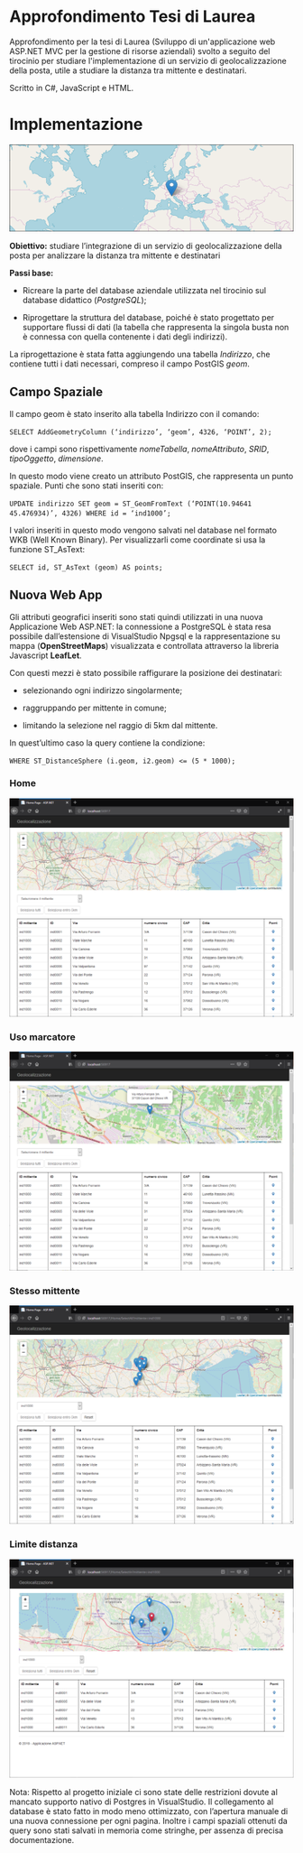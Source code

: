 # Approfondimento Tesi di Laurea

Approfondimento per la tesi di Laurea (Sviluppo di un'applicazione web ASP.NET MVC per la gestione di risorse aziendali) svolto a seguito del tirocinio per studiare l'implementazione di un servizio di geolocalizzazione della posta, utile a studiare la distanza tra mittente e destinatari.

Scritto in C#, JavaScript e HTML.

# Implementazione

![Main](/images/main.png)

**Obiettivo:** studiare l’integrazione di un servizio di geolocalizzazione della posta per analizzare la distanza tra mittente e destinatari

**Passi base:**

* Ricreare la parte del database aziendale utilizzata nel tirocinio sul database didattico (*PostgreSQL*);

* Riprogettare la struttura del database, poiché è stato progettato per supportare flussi di dati (la tabella che rappresenta la singola busta non è connessa con quella contenente i dati degli indirizzi).

La riprogettazione è stata fatta aggiungendo una tabella *Indirizzo*, che contiene tutti i dati necessari, compreso il campo PostGIS *geom*.

## Campo Spaziale

Il campo geom è stato inserito alla tabella Indirizzo con il comando:

`SELECT AddGeometryColumn (‘indirizzo’, ‘geom’, 4326, ‘POINT’, 2);`

dove i campi sono rispettivamente *nomeTabella*, *nomeAttributo*, *SRID*, *tipoOggetto*, *dimensione*.

In questo modo viene creato un attributo PostGIS, che rappresenta un punto spaziale. 
Punti che sono stati inseriti con:

`UPDATE indirizzo SET geom = ST_GeomFromText (‘POINT(10.94641 45.476934)’, 4326)
 WHERE id = ‘ind1000’;`

I valori inseriti in questo modo vengono salvati nel database nel formato WKB (Well Known Binary). Per visualizzarli come coordinate si usa la funzione ST_AsText:

`SELECT id, ST_AsText (geom) AS points;`

## Nuova Web App

Gli attributi geografici inseriti sono stati quindi utilizzati in una nuova Applicazione Web ASP.NET: la connessione a PostgreSQL è stata resa possibile dall’estensione di VisualStudio Npgsql e la rappresentazione su mappa (**OpenStreetMaps**) visualizzata e controllata attraverso la libreria Javascript **LeafLet**.

Con questi mezzi è stato possibile raffigurare la posizione dei destinatari:

* selezionando ogni indirizzo singolarmente;

* raggruppando per mittente in comune;

* limitando la selezione nel raggio di 5km dal mittente. 

In quest’ultimo caso la query contiene la condizione:

`WHERE ST_DistanceSphere (i.geom, i2.geom) <= (5 * 1000);`

### Home

![Home](/images/home.PNG)

### Uso marcatore

![Marcatore](/images/home-mark2.PNG)

### Stesso mittente

![Tutti](/images/tutti.PNG)

### Limite distanza

![Entro](/images/entro.PNG)



Nota: Rispetto al progetto iniziale ci sono state delle restrizioni dovute al mancato supporto nativo di Postgres in VisualStudio. Il collegamento al database è stato fatto in modo meno ottimizzato, con l’apertura manuale di una nuova connessione per ogni pagina. Inoltre i campi spaziali ottenuti da query sono stati salvati in memoria come stringhe, per assenza di precisa documentazione.

